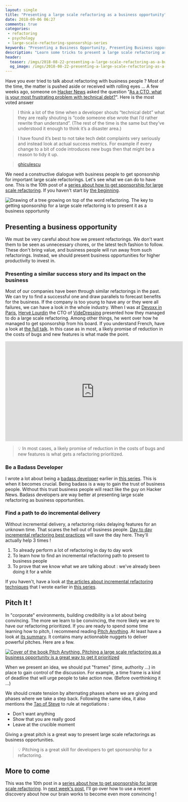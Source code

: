```yaml
---
layout: single
title: "Presenting a large scale refactoring as a business opportunity"
date: 2018-09-06 06:27
comments: true
categories: 
 - refactoring
 - psychology
 - large-scale-refactoring-sponsorship-series
keywords: "Presenting a Business Opportunity, Presenting Business opportunity, Large Scale Refactoring, refactoring large software projects, refactoring large software systems, refactoring large code base, refactoring in large software projects"
description: "Learn some tricks to present a large scale refactoring as a business opportunity in order to get sponsorship. Using the wrong communication usually leads to no refactoring. Presenting a business opportunity, appearing trustful and delivering a powerful pitch is a lot more likely to be successful."
header:
  teaser: /imgs/2018-08-22-presenting-a-large-scale-refactoring-as-a-business-opportunity/refactoring-opportunity-teaser.jpeg
  og_image: /imgs/2018-08-22-presenting-a-large-scale-refactoring-as-a-business-opportunity/refactoring-opportunity-og.jpeg
---
```

Have you ever tried to talk about refactoring with business people ? Most of the time, the matter is pushed aside or received with rolling eyes ... A few weeks ago, someone on [Hacker News](https://news.ycombinator.com/) asked the question "[As a CTO, what is your most frustrating problem with technical debt?](https://news.ycombinator.com/item?id=17600503&utm_source=hackernewsletter&utm_medium=email&utm_term=ask_hn)". Here is the most voted answer

> I think a lot of the time when a developer shouts “technical debt” what they are really shouting is “code someone else wrote that I’d rather rewrite than understand”. (The rest of the time is the same but they’ve understood it enough to think it’s a disaster area.)

> I have found it’s best to not take tech debt complaints very seriously and instead look at actual success metrics. For example if every change to a bit of code introduces new bugs then that might be a reason to tidy it up.

> [ghiculescu](https://github.com/ghiculescu)

We need a constructive dialogue with business people to get sponsorship for important large scale refactorings. Let's see what we can do to have one. This is the 10th post of a [series about how to get sponsorship for large scale refactoring]({{site.baseurl}}/categories/#large-scale-refactoring-sponsorship-series). If you haven't start by [the beginning](/how-to-convince-your-business-to-sponsor-a-large-scale-refactoring/).

![Drawing of a tree growing on top of the word refactoring. The key to getting sponsorship for a large scale refactoring is to present it as a business opportunity]({{site.url}}{{site.baseurl}}/imgs/2018-08-22-presenting-a-large-scale-refactoring-as-a-business-opportunity/refactoring-opportunity.jpg)

## Presenting a business opportunity

We must be very careful about how we present refactorings. We don't want them to be seen as unnecessary chores, or the latest tech fashion to follow. These don't bring value, and business people will run away from such refactorings. Instead, we should present business opportunities for higher productivity to invest in.

### Presenting a similar success story and its impact on the business

Most of our companies have been through similar refactorings in the past. We can try to find a successful one and draw parallels to forecast benefits for the business. If the company is too young to have any or they were all failures, we can have a look in the whole industry. When I was at [Devoxx in Paris](https://www.devoxx.fr/), [Hervé Lourdin](https://twitter.com/hervelourdin?lang=fr) the CTO of [VideDressing](https://www.videdressing.com/) presented how they managed to do a large scale refactoring. Among other things, he went over how he managed to get sponsorship from his board. If you understand French, have a look at [the full talk](https://www.youtube.com/watch?v=UZt07-dsTdU). In this case as in most, a likely promise of reduction in the costs of bugs and new features is what made the point.

<iframe width="560" height="315" src="https://www.youtube.com/embed/UZt07-dsTdU" frameborder="0" allow="autoplay; encrypted-media" allowfullscreen></iframe>

> 💡 In most cases, a likely promise of reduction in the costs of bugs and new features is what gets a refactoring prioritized.

### Be a Badass Developer

I wrote a lot about being a [badass developer]({{site.baseurl}}/categories/#badass-developer) earlier in [this series]({{site.baseurl}}/categories/#large-scale-refactoring-sponsorship-series). This is when it becomes crucial. Being badass is a way to gain the trust of business people. Without this trust business people will react like the guy on Hacker News. Badass developers are way better at presenting large scale refactoring as business opportunities.

### Find a path to do incremental delivery

Without incremental delivery, a refactoring risks delaying features for an unknown time. That scares the hell out of business people. [Day to day incremental refactoring best practices]({{site.baseurl}}/categories/#incremental-software-development) will save the day here. They'll actually help 3 times !

1.  To already perform a lot of refactoring in day to day work
2.  To learn how to find an incremental refactoring path to present to business people
3.  To prove that we know what we are talking about : we've already been doing it for a while

If you haven't, have a look at [the articles about incremental refactoring techniques]({{site.baseurl}}/categories/#incremental-software-development) that I wrote earlier in [this series]({{site.baseurl}}/categories/#large-scale-refactoring-sponsorship-series).

## Pitch It !

In "corporate" environments, building credibility is a lot about being convincing. The more we learn to be convincing, the more likely we are to have our refactoring prioritized. If you are ready to spend some time learning how to pitch, I recommend reading [Pitch Anything](https://www.amazon.com/Pitch-Anything-Innovative-Presenting-Persuading/dp/0071752854). At least have a look at [its summary](https://www.marketingfirst.co.nz/2013/10/pitch-anything-an-innovative-method-for-presenting-persuading-and-winning-the-deal-by-oren-klaff/). It contains many actionnable nuggets to deliver powerful pitches. Here are a few.

[![Cover of the book Pitch Anything. Pitching a large scale refactoring as a business opportunity is a great way to get it prioritized]({{site.url}}{{site.baseurl}}/imgs/2018-08-22-presenting-a-large-scale-refactoring-as-a-business-opportunity/pitch-anything.jpg)](https://www.amazon.com/Pitch-Anything-Innovative-Presenting-Persuading/dp/0071752854)

When we present an idea, we should put "frames" (time, authority ...) in place to gain control of the discussion. For example, a time frame is a kind of deadline that will urge people to take action now. (Before overthinking it ...) 

We should create tension by alternating phases where we are giving and phases where we take a step back. Following the same idea, it also mentions the [Tao of Steve](https://en.wikipedia.org/wiki/The_Tao_of_Steve) to rule at negotiations :

*   Don't want anything
*   Show that you are really good
*   Leave at the crucible moment

Giving a great pitch is a great way to present large scale refactorings as business opportunities.

> 💡 Pitching is a great skill for developers to get sponsorship for a refactoring.

## More to come

This was the 10th post in a [series about how to get sponsorship for large scale refactoring]({{site.baseurl}}/categories/#large-scale-refactoring-sponsorship-series). In [next week's post](/effective-warning-signals-to-get-sponsorship-for-a-large-scale-refactoring/), I'll go over how to use a recent discovery about how our brain works to become even more convincing !
